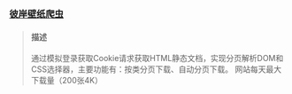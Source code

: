 ### [彼岸壁纸爬虫](https://pic.netbian.com)
> #### 描述
>
> 通过模拟登录获取Cookie请求获取HTML静态文档，实现分页解析DOM和CSS选择器，主要功能有：按类分页下载、自动分页下载。
> 网站每天最大下载量（200张4K）
